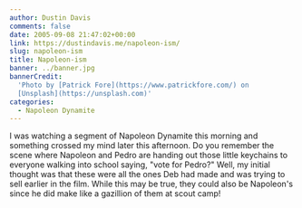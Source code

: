```yaml
---
author: Dustin Davis
comments: false
date: 2005-09-08 21:47:02+00:00
link: https://dustindavis.me/napoleon-ism/
slug: napoleon-ism
title: Napoleon-ism
banner: ../banner.jpg
bannerCredit:
  'Photo by [Patrick Fore](https://www.patrickfore.com/) on
  [Unsplash](https://unsplash.com)'
categories:
  - Napoleon Dynamite
---
```


I was watching a segment of Napoleon Dynamite this morning and something crossed
my mind later this afternoon. Do you remember the scene where Napoleon and Pedro
are handing out those little keychains to everyone walking into school saying,
"vote for Pedro?" Well, my initial thought was that these were all the ones Deb
had made and was trying to sell earlier in the film. While this may be true,
they could also be Napoleon's since he did make like a gazillion of them at
scout camp!
